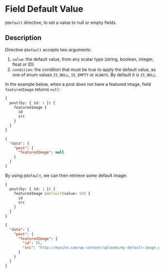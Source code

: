 # Field Default Value

`@default` directive, to set a value to null or empty fields.

## Description

Directive `@default` accepts two arguments:

1. `value`: the default value, from any scalar type (string, boolean, integer, float or ID).
2. `condition`: the condition that must be true to apply the default value, as one of enum values `IS_NULL`, `IS_EMPTY` or `ALWAYS`. By default it is `IS_NULL`.

In the example below, when a post does not have a featured image, field `featuredImage` returns `null`:

```graphql
{
  post(by: { id: 1 }) {
    featuredImage {
      id
      src
    }
  }
}
```

```json
{
  "data": {
    "post": {
      "featuredImage": null
    }
  }
}
```

By using `@default`, we can then retrieve some default image:

```graphql
{
  post(by: { id: 1 }) {
    featuredImage @default(value: 55) {
      id
      src
    }
  }
}
```

```json
{
  "data": {
    "post": {
      "featuredImage": {
        "id": 55,
        "src": "http://mysite.com/wp-content/uploads/my-default-image.png"
      }
    }
  }
}
```
